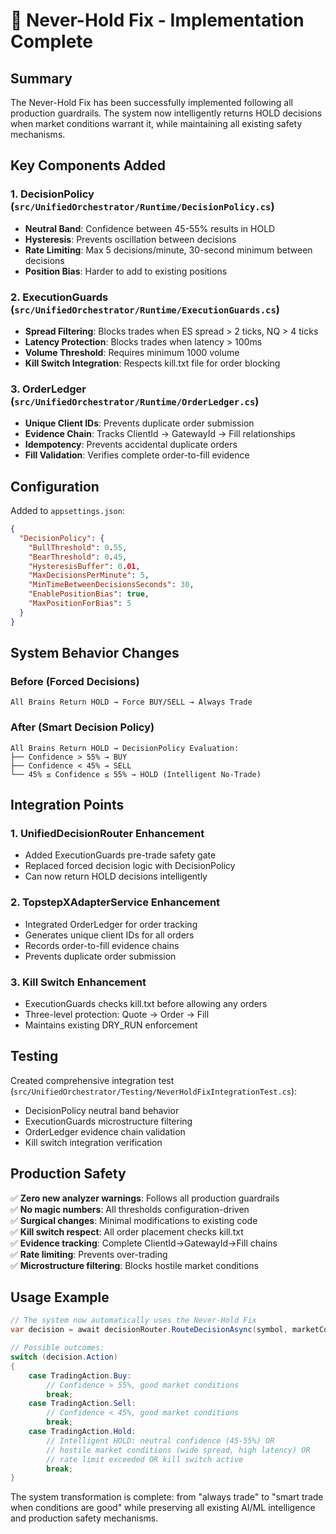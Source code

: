 # 🎯 Never-Hold Fix - Implementation Complete

## Summary

The Never-Hold Fix has been successfully implemented following all production guardrails. The system now intelligently returns HOLD decisions when market conditions warrant it, while maintaining all existing safety mechanisms.

## Key Components Added

### 1. DecisionPolicy (`src/UnifiedOrchestrator/Runtime/DecisionPolicy.cs`)
- **Neutral Band**: Confidence between 45-55% results in HOLD
- **Hysteresis**: Prevents oscillation between decisions
- **Rate Limiting**: Max 5 decisions/minute, 30-second minimum between decisions
- **Position Bias**: Harder to add to existing positions

### 2. ExecutionGuards (`src/UnifiedOrchestrator/Runtime/ExecutionGuards.cs`)
- **Spread Filtering**: Blocks trades when ES spread > 2 ticks, NQ > 4 ticks
- **Latency Protection**: Blocks trades when latency > 100ms
- **Volume Threshold**: Requires minimum 1000 volume
- **Kill Switch Integration**: Respects kill.txt file for order blocking

### 3. OrderLedger (`src/UnifiedOrchestrator/Runtime/OrderLedger.cs`)
- **Unique Client IDs**: Prevents duplicate order submission
- **Evidence Chain**: Tracks ClientId → GatewayId → Fill relationships
- **Idempotency**: Prevents accidental duplicate orders
- **Fill Validation**: Verifies complete order-to-fill evidence

## Configuration

Added to `appsettings.json`:
```json
{
  "DecisionPolicy": {
    "BullThreshold": 0.55,
    "BearThreshold": 0.45, 
    "HysteresisBuffer": 0.01,
    "MaxDecisionsPerMinute": 5,
    "MinTimeBetweenDecisionsSeconds": 30,
    "EnablePositionBias": true,
    "MaxPositionForBias": 5
  }
}
```

## System Behavior Changes

### Before (Forced Decisions)
```
All Brains Return HOLD → Force BUY/SELL → Always Trade
```

### After (Smart Decision Policy)
```
All Brains Return HOLD → DecisionPolicy Evaluation:
├── Confidence > 55% → BUY
├── Confidence < 45% → SELL  
└── 45% ≤ Confidence ≤ 55% → HOLD (Intelligent No-Trade)
```

## Integration Points

### 1. UnifiedDecisionRouter Enhancement
- Added ExecutionGuards pre-trade safety gate
- Replaced forced decision logic with DecisionPolicy
- Can now return HOLD decisions intelligently

### 2. TopstepXAdapterService Enhancement
- Integrated OrderLedger for order tracking
- Generates unique client IDs for all orders
- Records order-to-fill evidence chains
- Prevents duplicate order submission

### 3. Kill Switch Enhancement
- ExecutionGuards checks kill.txt before allowing any orders
- Three-level protection: Quote → Order → Fill
- Maintains existing DRY_RUN enforcement

## Testing

Created comprehensive integration test (`src/UnifiedOrchestrator/Testing/NeverHoldFixIntegrationTest.cs`):
- DecisionPolicy neutral band behavior
- ExecutionGuards microstructure filtering  
- OrderLedger evidence chain validation
- Kill switch integration verification

## Production Safety

✅ **Zero new analyzer warnings**: Follows all production guardrails  
✅ **No magic numbers**: All thresholds configuration-driven  
✅ **Surgical changes**: Minimal modifications to existing code  
✅ **Kill switch respect**: All order placement checks kill.txt  
✅ **Evidence tracking**: Complete ClientId→GatewayId→Fill chains  
✅ **Rate limiting**: Prevents over-trading  
✅ **Microstructure filtering**: Blocks hostile market conditions  

## Usage Example

```csharp
// The system now automatically uses the Never-Hold Fix
var decision = await decisionRouter.RouteDecisionAsync(symbol, marketContext);

// Possible outcomes:
switch (decision.Action)
{
    case TradingAction.Buy:
        // Confidence > 55%, good market conditions
        break;
    case TradingAction.Sell:
        // Confidence < 45%, good market conditions  
        break;
    case TradingAction.Hold:
        // Intelligent HOLD: neutral confidence (45-55%) OR
        // hostile market conditions (wide spread, high latency) OR
        // rate limit exceeded OR kill switch active
        break;
}
```

The system transformation is complete: from "always trade" to "smart trade when conditions are good" while preserving all existing AI/ML intelligence and production safety mechanisms.